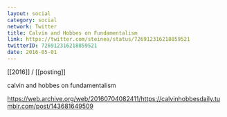 ```yaml
---
layout: social
category: social
network: Twitter
title: Calvin and Hobbes on Fundamentalism
link: https://twitter.com/steinea/status/726912316218859521
twitterID: 726912316218859521
date: 2016-05-01
---
```


[[2016]] / [[posting]]

calvin and hobbes on fundamentalism

<https://web.archive.org/web/20160704082411/https://calvinhobbesdaily.tumblr.com/post/143681649509>
